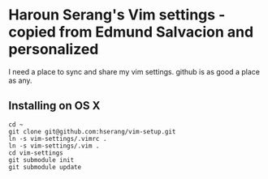Haroun Serang's Vim settings - copied from Edmund Salvacion and personalized
=======================
I need a place to sync and share my vim settings. github is as good a place as any.


Installing on OS X
------------------

    cd ~
    git clone git@github.com:hserang/vim-setup.git
    ln -s vim-settings/.vimrc .
    ln -s vim-settings/.vim .
    cd vim-settings
    git submodule init
    git submodule update
